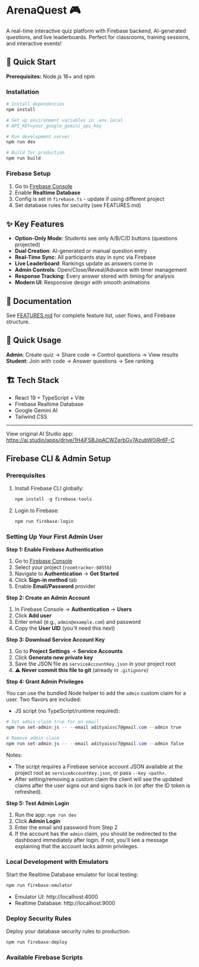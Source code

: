 

# ArenaQuest 🎮

A real-time interactive quiz platform with Firebase backend, AI-generated questions, and live leaderboards. Perfect for classrooms, training sessions, and interactive events!

## 🚀 Quick Start

**Prerequisites:** Node.js 16+ and npm

### Installation

```powershell
# Install dependencies
npm install

# Set up environment variables in .env.local
# API_KEY=your_google_gemini_api_key

# Run development server
npm run dev

# Build for production
npm run build
```

### Firebase Setup

1. Go to [Firebase Console](https://console.firebase.google.com/)
2. Enable **Realtime Database** 
3. Config is set in `firebase.ts` - update if using different project
4. Set database rules for security (see FEATURES.md)

## ✨ Key Features

- **Option-Only Mode**: Students see only A/B/C/D buttons (questions projected)
- **Dual Creation**: AI-generated or manual question entry
- **Real-Time Sync**: All participants stay in sync via Firebase
- **Live Leaderboard**: Rankings update as answers come in
- **Admin Controls**: Open/Close/Reveal/Advance with timer management
- **Response Tracking**: Every answer stored with timing for analysis
- **Modern UI**: Responsive design with smooth animations

## 📖 Documentation

See [FEATURES.md](./FEATURES.md) for complete feature list, user flows, and Firebase structure.

## 🎯 Quick Usage

**Admin**: Create quiz → Share code → Control questions → View results  
**Student**: Join with code → Answer questions → See ranking

## 🏗️ Tech Stack

- React 19 + TypeScript + Vite
- Firebase Realtime Database
- Google Gemini AI
- Tailwind CSS

---

View original AI Studio app: https://ai.studio/apps/drive/1H4jFSBJipACWZerbGv7AzubW0iRr6F-C

## Firebase CLI & Admin Setup

### Prerequisites
1. Install Firebase CLI globally:
   ```powershell
   npm install -g firebase-tools
   ```

2. Login to Firebase:
   ```powershell
   npm run firebase:login
   ```

### Setting Up Your First Admin User

**Step 1: Enable Firebase Authentication**
1. Go to [Firebase Console](https://console.firebase.google.com/)
2. Select your project (`roomtracker-8855b`)
3. Navigate to **Authentication** → **Get Started**
4. Click **Sign-in method** tab
5. Enable **Email/Password** provider

**Step 2: Create an Admin Account**
1. In Firebase Console → **Authentication** → **Users**
2. Click **Add user**
3. Enter email (e.g., `admin@example.com`) and password
4. Copy the **User UID** (you'll need this next)

**Step 3: Download Service Account Key**
1. Go to **Project Settings** → **Service Accounts**
2. Click **Generate new private key**
3. Save the JSON file as `serviceAccountKey.json` in your project root
4. ⚠️ **Never commit this file to git** (already in `.gitignore`)

**Step 4: Grant Admin Privileges**

You can use the bundled Node helper to add the `admin` custom claim for a user. Two flavors are included:

- JS script (no TypeScript/runtime required):

```powershell
# Set admin claim true for an email
npm run set-admin:js -- --email adityaissc7@gmail.com --admin true

# Remove admin claim
npm run set-admin:js -- --email adityaissc7@gmail.com --admin false
```

Notes:
- The script requires a Firebase service account JSON available at the project root as `serviceAccountKey.json`, or pass `--key <path>`.
- After setting/removing a custom claim the client will see the updated claims after the user signs out and signs back in (or after the ID token is refreshed).

**Step 5: Test Admin Login**
1. Run the app: `npm run dev`
2. Click **Admin Login**
3. Enter the email and password from Step 2
4. If the account has the `admin` claim, you should be redirected to the dashboard immediately after login. If not, you'll see a message explaining that the account lacks admin privileges.

### Local Development with Emulators

Start the Realtime Database emulator for local testing:
```powershell
npm run firebase:emulator
```
- Emulator UI: http://localhost:4000
- Realtime Database: http://localhost:9000

### Deploy Security Rules

Deploy your database security rules to production:
```powershell
npm run firebase:deploy
```

### Available Firebase Scripts

